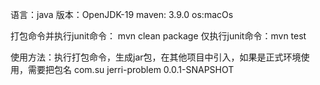 语言：java
版本：OpenJDK-19
maven: 3.9.0
os:macOs

打包命令并执行junit命令： mvn clean package 
仅执行junit命令：mvn test

使用方法：执行打包命令，生成jar包，在其他项目中引入，如果是正式环境使用，需要把包名
<dependency>
    <groupId>com.su</groupId>
    <artifactId>jerri-problem</artifactId>
    <version>0.0.1-SNAPSHOT</version>
</dependency>
